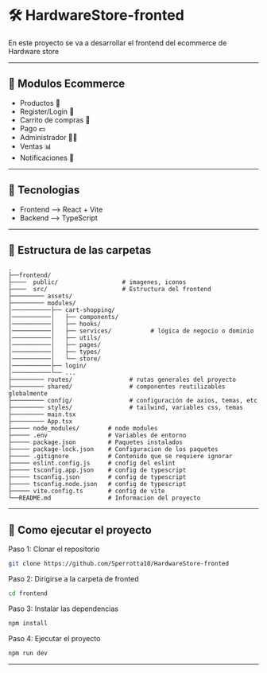 # 🛠️ HardwareStore-fronted

En este proyecto se va a desarrollar el frontend del ecommerce de Hardware store

---

## 🧩 Modulos Ecommerce

- Productos 🔨
- Register/Login 📩
- Carrito de compras 🛒
- Pago 💵
- Administrador 👨‍💼
- Ventas 📊
- Notificaciones 🔔

---

## 🔧 Tecnologias

- Frontend --> React + Vite
- Backend --> TypeScript

---

## 📂 Estructura de las carpetas

```text
.
├──frontend/ 
├────  public/                  # imagenes, iconos
├────  src/                     # Estructura del frontend
├───────── assets/
├───────── modules/
│───────────├── cart-shopping/
│───────────│   ├── components/
│───────────│   ├── hooks/
│───────────│   ├── services/           # lógica de negocio o dominio
│───────────│   ├── utils/
│───────────│   ├── pages/
│───────────│   ├── types/
│───────────│   └── store/
│───────────├── login/
│───────────└── ...
├───────── routes/                # rutas generales del proyecto
├───────── shared/                # componentes reutilizables globalmente
├───────── config/                # configuración de axios, temas, etc
├───────── styles/                # tailwind, variables css, temas
├───────── main.tsx
├───────── App.tsx
├───── node_modules/        # node modules
├───── .env                 # Variables de entorno
├───── package.json         # Paquetes instalados
├───── package-lock.json    # Configuracion de los paquetes
├───── .gitignore           # Contenido que se requiere ignorar
├───── eslint.config.js     # cnofig del eslint
├───── tsconfig.app.json    # config de typescript
├───── tsconfig.json        # config de typescript
├───── tsconfig.node.json   # config de typescript
├───── vite.config.ts       # config de vite
└──README.md                # Informacion del proyecto
```

---

## 🚀 Como ejecutar el proyecto

Paso 1: Clonar el repositorio
```bash
git clone https://github.com/Sperrotta10/HardwareStore-fronted
```

Paso 2: Dirigirse a la carpeta de fronted
```bash
cd frontend
```

Paso 3: Instalar las dependencias
```bash
npm install
```

Paso 4: Ejecutar el proyecto
```bash
npm run dev
```

---